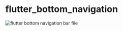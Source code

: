 # flutter_bottom_navigation

![flutter bottom navigation bar file](https://user-images.githubusercontent.com/52483128/209225146-19906ffc-6739-4d34-b77c-56064251b4db.png)
